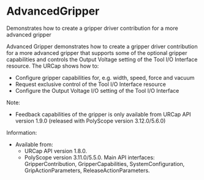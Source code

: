 # AdvancedGripper
Demonstrates how to create a gripper driver contribution for a more advanced gripper

Advanced Gripper demonstrates how to create a gripper driver contribution for a more advanced gripper that supports some of the optional gripper capabilities and controls the Output Voltage setting of the Tool I/O Interface resource. The URCap shows how to: 

* Configure gripper capabilities for, e.g. width, speed, force and vacuum
* Request exclusive control of the Tool I/O Interface resource
* Configure the Output Voltage I/O setting of the Tool I/O Interface

Note:
* Feedback capabilities of the gripper is only available from URCap API version 1.9.0 (released with PolyScope version 3.12.0/5.6.0)

Information:
* Available from:
  * URCap API version 1.8.0.
  * PolyScope version 3.11.0/5.5.0.
Main API interfaces: GripperContribution, GripperCapabilities, SystemConfiguration, GripActionParameters, ReleaseActionParameters.
